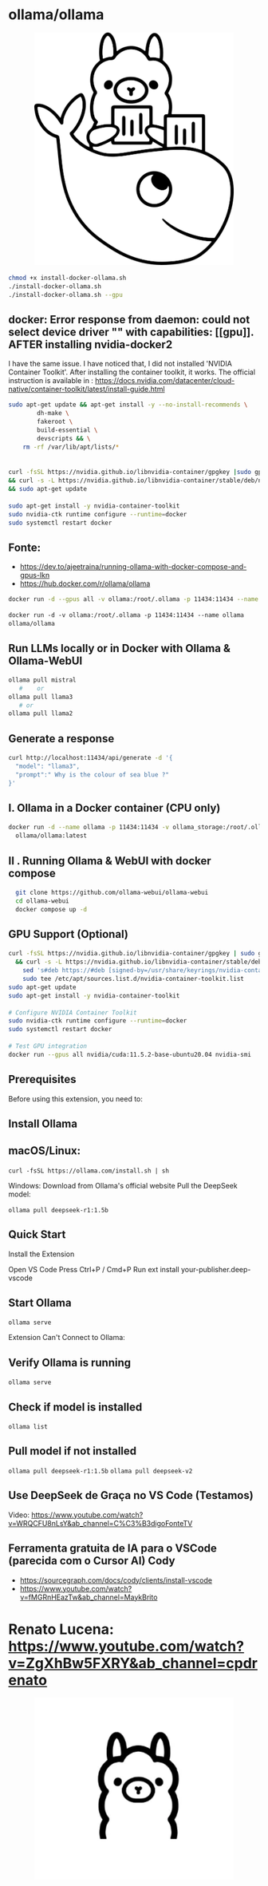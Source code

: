 # ollama/ollama

<p align="center"><a href="https://ollama.com/search?q=deepseek" target="_blank"><img src="270508355-080f3a72-e2fd-4741-8070-ae79a06f943f.svg" width="400" alt="ollama Logo"></a></p>

```sh
chmod +x install-docker-ollama.sh
./install-docker-ollama.sh
./install-docker-ollama.sh --gpu
```

## docker: Error response from daemon: could not select device driver "" with capabilities: [[gpu]]. AFTER installing nvidia-docker2

I have the same issue. I have noticed that, I did not installed 'NVIDIA Container Toolkit'. After installing the container toolkit, it works. The official instruction is available in : https://docs.nvidia.com/datacenter/cloud-native/container-toolkit/latest/install-guide.html

```sh
sudo apt-get update && apt-get install -y --no-install-recommends \                                                                             
        dh-make \
        fakeroot \                                                                 
        build-essential \
        devscripts && \
    rm -rf /var/lib/apt/lists/*


curl -fsSL https://nvidia.github.io/libnvidia-container/gpgkey |sudo gpg --dearmor -o /usr/share/keyrings/nvidia-container-toolkit-keyring.gpg \
&& curl -s -L https://nvidia.github.io/libnvidia-container/stable/deb/nvidia-container-toolkit.list | sed 's#deb https://#deb [signed-by=/usr/share/keyrings/nvidia-container-toolkit-keyring.gpg] https://#g' | sudo tee /etc/apt/sources.list.d/nvidia-container-toolkit.list \
&& sudo apt-get update

sudo apt-get install -y nvidia-container-toolkit
sudo nvidia-ctk runtime configure --runtime=docker
sudo systemctl restart docker
```

## Fonte:
- https://dev.to/ajeetraina/running-ollama-with-docker-compose-and-gpus-lkn
- https://hub.docker.com/r/ollama/ollama


```sh
docker run -d --gpus all -v ollama:/root/.ollama -p 11434:11434 --name ollama ollama/ollama:latest
```


`docker run -d -v ollama:/root/.ollama -p 11434:11434 --name ollama ollama/ollama`

## Run LLMs locally or in Docker with Ollama & Ollama-WebUI
```sh
ollama pull mistral
   #    or 
ollama pull llama3
   # or 
ollama pull llama2 
```

## Generate a response
```sh
curl http://localhost:11434/api/generate -d '{
  "model": "llama3",
  "prompt":" Why is the colour of sea blue ?"
}'

```

## I. Ollama in a Docker container (CPU only)
```sh
docker run -d --name ollama -p 11434:11434 -v ollama_storage:/root/.ollama \
  ollama/ollama:latest
```

## II . Running Ollama & WebUI with docker compose
  ```sh
    git clone https://github.com/ollama-webui/ollama-webui
    cd ollama-webui
    docker compose up -d
```

## GPU Support (Optional)

```sh
curl -fsSL https://nvidia.github.io/libnvidia-container/gpgkey | sudo gpg --dearmor -o /usr/share/keyrings/nvidia-container-toolkit-keyring.gpg \
  && curl -s -L https://nvidia.github.io/libnvidia-container/stable/deb/nvidia-container-toolkit.list | \
    sed 's#deb https://#deb [signed-by=/usr/share/keyrings/nvidia-container-toolkit-keyring.gpg] https://#g' | \
    sudo tee /etc/apt/sources.list.d/nvidia-container-toolkit.list
sudo apt-get update
sudo apt-get install -y nvidia-container-toolkit

# Configure NVIDIA Container Toolkit
sudo nvidia-ctk runtime configure --runtime=docker
sudo systemctl restart docker

# Test GPU integration
docker run --gpus all nvidia/cuda:11.5.2-base-ubuntu20.04 nvidia-smi
```

## Prerequisites
Before using this extension, you need to:

## Install Ollama

## macOS/Linux:
`curl -fsSL https://ollama.com/install.sh | sh`

Windows: Download from Ollama's official website
Pull the DeepSeek model:

`ollama pull deepseek-r1:1.5b`

## Quick Start
Install the Extension

Open VS Code
Press Ctrl+P / Cmd+P
Run ext install your-publisher.deep-vscode

## Start Ollama

`ollama serve`

Extension Can't Connect to Ollama:

## Verify Ollama is running
`ollama serve`

## Check if model is installed
`ollama list`

## Pull model if not installed
`ollama pull deepseek-r1:1.5b`
`ollama pull deepseek-v2`

## Use DeepSeek de Graça no VS Code (Testamos)

Video: https://www.youtube.com/watch?v=WRQCFU8nLsY&ab_channel=C%C3%B3digoFonteTV

## Ferramenta gratuita de IA para o VSCode (parecida com o Cursor AI) Cody
- https://sourcegraph.com/docs/cody/clients/install-vscode
- https://www.youtube.com/watch?v=fMGRnHEazTw&ab_channel=MaykBrito


# Renato Lucena: https://www.youtube.com/watch?v=ZgXhBw5FXRY&ab_channel=cpdrenato

<p align="center"><a href="https://ollama.com/search?q=deepseek" target="_blank"><img src="1_u66N5Z-2YLOSnnhcndIB4g.webp" width="400" alt="ollama Logo"></a></p>